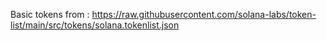 Basic tokens from : https://raw.githubusercontent.com/solana-labs/token-list/main/src/tokens/solana.tokenlist.json
